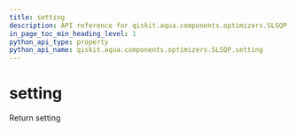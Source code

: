 ```yaml
---
title: setting
description: API reference for qiskit.aqua.components.optimizers.SLSQP.setting
in_page_toc_min_heading_level: 1
python_api_type: property
python_api_name: qiskit.aqua.components.optimizers.SLSQP.setting
---
```


# setting

Return setting

